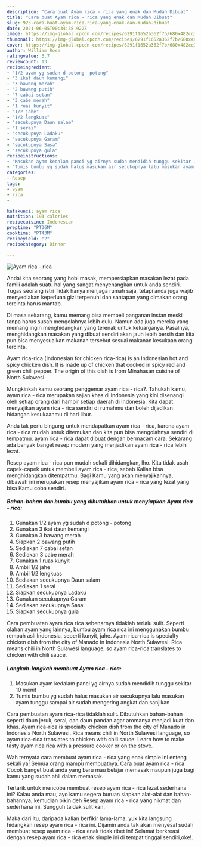 ```yaml
---
description: "Cara buat Ayam rica - rica yang enak dan Mudah Dibuat"
title: "Cara buat Ayam rica - rica yang enak dan Mudah Dibuat"
slug: 923-cara-buat-ayam-rica-rica-yang-enak-dan-mudah-dibuat
date: 2021-06-05T00:34:38.922Z
image: https://img-global.cpcdn.com/recipes/6291f1652a362f7b/680x482cq70/ayam-rica-rica-foto-resep-utama.jpg
thumbnail: https://img-global.cpcdn.com/recipes/6291f1652a362f7b/680x482cq70/ayam-rica-rica-foto-resep-utama.jpg
cover: https://img-global.cpcdn.com/recipes/6291f1652a362f7b/680x482cq70/ayam-rica-rica-foto-resep-utama.jpg
author: William Rose
ratingvalue: 3.7
reviewcount: 13
recipeingredient:
- "1/2 ayam yg sudah d potong  potong"
- "3 ikat daun kemangi"
- "3 bawang merah"
- "2 bawang putih"
- "7 cabai setan"
- "3 cabe merah"
- "1 ruas kunyit"
- "1/2 jahe"
- "1/2 lengkuas"
- "secukupnya Daun salam"
- "1 serai"
- "secukupnya Ladaku"
- "secukupnya Garam"
- "secukupnya Sasa"
- "secukupnya gula"
recipeinstructions:
- "Masukan ayam kedalam panci yg airnya sudah mendidih tunggu sekitar 10 menit"
- "Tumis bumbu yg sudah halus masukan air secukupnya lalu masukan ayam tunggu sampai air sudah mengering angkat dan sanjikan"
categories:
- Resep
tags:
- ayam
- rica
- 

katakunci: ayam rica  
nutrition: 193 calories
recipecuisine: Indonesian
preptime: "PT36M"
cooktime: "PT43M"
recipeyield: "2"
recipecategory: Dinner

---
```



![Ayam rica - rica](https://img-global.cpcdn.com/recipes/6291f1652a362f7b/680x482cq70/ayam-rica-rica-foto-resep-utama.jpg)

Andai kita seorang yang hobi masak, mempersiapkan masakan lezat pada famili adalah suatu hal yang sangat menyenangkan untuk anda sendiri. Tugas seorang istri Tidak hanya menjaga rumah saja, tetapi anda juga wajib menyediakan keperluan gizi terpenuhi dan santapan yang dimakan orang tercinta harus mantab.

Di masa  sekarang, kamu memang bisa membeli panganan instan meski tanpa harus susah mengolahnya lebih dulu. Namun ada juga mereka yang memang ingin menghidangkan yang terenak untuk keluarganya. Pasalnya, menghidangkan masakan yang dibuat sendiri akan jauh lebih bersih dan kita pun bisa menyesuaikan makanan tersebut sesuai makanan kesukaan orang tercinta. 

Ayam rica-rica (Indonesian for chicken rica-rica) is an Indonesian hot and spicy chicken dish. It is made up of chicken that cooked in spicy red and green chili pepper. The origin of this dish is from Minahasan cuisine of North Sulawesi.

Mungkinkah kamu seorang penggemar ayam rica - rica?. Tahukah kamu, ayam rica - rica merupakan sajian khas di Indonesia yang kini disenangi oleh setiap orang dari hampir setiap daerah di Indonesia. Kita dapat menyajikan ayam rica - rica sendiri di rumahmu dan boleh dijadikan hidangan kesukaanmu di hari libur.

Anda tak perlu bingung untuk mendapatkan ayam rica - rica, karena ayam rica - rica mudah untuk ditemukan dan kita pun bisa mengolahnya sendiri di tempatmu. ayam rica - rica dapat dibuat dengan bermacam cara. Sekarang ada banyak banget resep modern yang menjadikan ayam rica - rica lebih lezat.

Resep ayam rica - rica pun mudah sekali dihidangkan, lho. Kita tidak usah capek-capek untuk membeli ayam rica - rica, sebab Kalian bisa menghidangkan ditempatmu. Bagi Kamu yang akan menyajikannya, dibawah ini merupakan resep menyajikan ayam rica - rica yang lezat yang bisa Kamu coba sendiri.

<!--inarticleads1-->

##### Bahan-bahan dan bumbu yang dibutuhkan untuk menyiapkan Ayam rica - rica:

1. Gunakan 1/2 ayam yg sudah d potong - potong
1. Gunakan 3 ikat daun kemangi
1. Gunakan 3 bawang merah
1. Siapkan 2 bawang putih
1. Sediakan 7 cabai setan
1. Sediakan 3 cabe merah
1. Gunakan 1 ruas kunyit
1. Ambil 1/2 jahe
1. Ambil 1/2 lengkuas
1. Sediakan secukupnya Daun salam
1. Sediakan 1 serai
1. Siapkan secukupnya Ladaku
1. Gunakan secukupnya Garam
1. Sediakan secukupnya Sasa
1. Siapkan secukupnya gula


Cara pembuatan ayam rica rica sebenarnya tidaklah terlalu sulit. Seperti olahan ayam yang lainnya, bumbu ayam rica rica ini menggunakan bumbu rempah asli Indonesia, seperti kunyit, jahe. Ayam rica-rica is specialty chicken dish from the city of Manado in Indonesia North Sulawesi. Rica means chili in North Sulawesi language, so ayam rica-rica translates to chicken with chili sauce. 

<!--inarticleads2-->

##### Langkah-langkah membuat Ayam rica - rica:

1. Masukan ayam kedalam panci yg airnya sudah mendidih tunggu sekitar 10 menit
1. Tumis bumbu yg sudah halus masukan air secukupnya lalu masukan ayam tunggu sampai air sudah mengering angkat dan sanjikan


Cara pembuatan ayam rica-rica tidaklah sulit. Dibutuhkan bahan-bahan seperti daun jeruk, serai, dan daun pandan agar aromanya menjadi kuat dan khas. Ayam rica-rica is specialty chicken dish from the city of Manado in Indonesia North Sulawesi. Rica means chili in North Sulawesi language, so ayam rica-rica translates to chicken with chili sauce. Learn how to make tasty ayam rica rica with a pressure cooker or on the stove. 

Wah ternyata cara membuat ayam rica - rica yang enak simple ini enteng sekali ya! Semua orang mampu membuatnya. Cara buat ayam rica - rica Cocok banget buat anda yang baru mau belajar memasak maupun juga bagi kamu yang sudah ahli dalam memasak.

Tertarik untuk mencoba membuat resep ayam rica - rica lezat sederhana ini? Kalau anda mau, ayo kamu segera buruan siapkan alat-alat dan bahan-bahannya, kemudian bikin deh Resep ayam rica - rica yang nikmat dan sederhana ini. Sungguh taidak sulit kan. 

Maka dari itu, daripada kalian berfikir lama-lama, yuk kita langsung hidangkan resep ayam rica - rica ini. Dijamin anda tak akan menyesal sudah membuat resep ayam rica - rica enak tidak ribet ini! Selamat berkreasi dengan resep ayam rica - rica enak simple ini di tempat tinggal sendiri,oke!.

